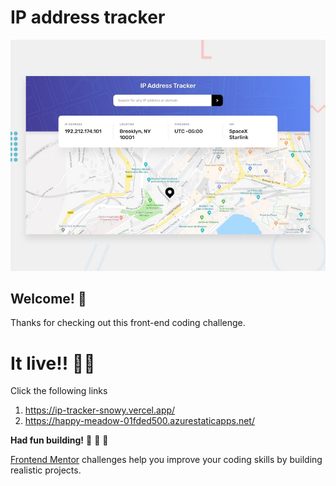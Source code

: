 # IP address tracker

![Design preview for the IP address tracker coding challenge](./src/design/desktop-preview.jpg)

## Welcome! 👋

Thanks for checking out this front-end coding challenge.

# It live!! 🚀🚀

Click the following links
1. https://ip-tracker-snowy.vercel.app/
2. https://happy-meadow-01fded500.azurestaticapps.net/


**Had fun building!** 🚀 🚀 🚀


[Frontend Mentor](https://www.frontendmentor.io) challenges help you improve your coding skills by building realistic projects.
